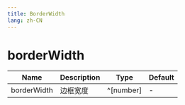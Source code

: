 ```yaml
---
title: BorderWidth
lang: zh-CN
---
```


# borderWidth

| Name               | Description      | Type                         | Default |
|--------------------|------------------|------------------------------| ------- |
| borderWidth        |     边框宽度      | ^[number]|- |

